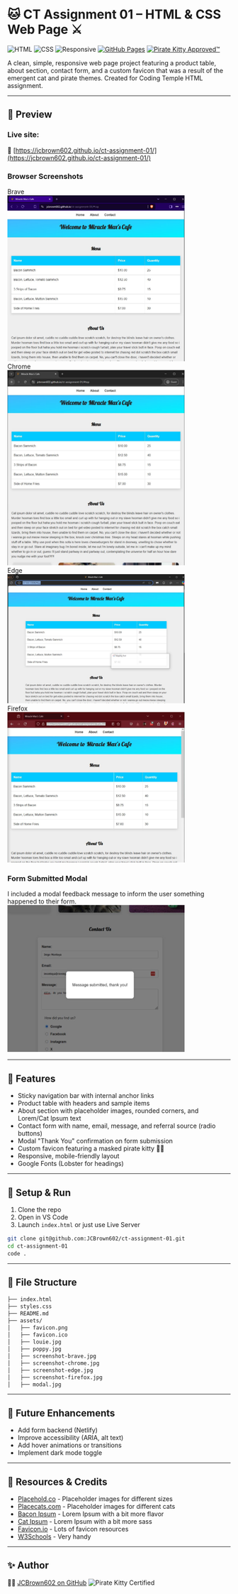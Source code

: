 # 🐱 CT Assignment 01 – HTML & CSS Web Page ⚔️
![HTML](https://img.shields.io/badge/HTML-5-orange)
![CSS](https://img.shields.io/badge/CSS-3-blue)
![Responsive](https://img.shields.io/badge/Responsive-Design-success)
[![GitHub Pages](https://img.shields.io/badge/Live-GitHub_Pages-blue?logo=github)](https://jcbrown602.github.io/ct-assignment-01/#top)
[![Pirate Kitty Approved™](https://img.shields.io/badge/Pirate_Kitty-Approved™-black?style=flat&logo=github&logoColor=white)](https://github.com/JCBrown602/pirate-kitty-badges)

A clean, simple, responsive web page project featuring a product table, about section, contact form, and a custom favicon that was a result of the emergent cat and pirate themes. 
Created for Coding Temple HTML assignment.

---

## 📸 Preview

### Live site:  
🔗 [https://jcbrown602.github.io/ct-assignment-01/](https://jcbrown602.github.io/ct-assignment-01/)

### Browser Screenshots
Brave
<br/><img src="assets/screenshot-brave.jpg" alt="Brave Screenshot" width="400" /><br/>
Chrome
<br/><img src="assets/screenshot-chrome.jpg" alt="Chrome Screenshot" width="400" /><br/>
Edge
<br/><img src="assets/screenshot-edge.jpg" alt="Edge Screenshot" width="400" /><br/>
Firefox
<br/><img src="assets/screenshot-firefox.jpg" alt="Firefox Screenshot" width="400" /><br/>

### Form Submitted Modal

I included a modal feedback message to inform the user something happened to their form.
<br/><img src="assets/modal.jpg" alt="Modal Feedback Message" width="400" /><br/>

---

## 🚀 Features

- Sticky navigation bar with internal anchor links
- Product table with headers and sample items
- About section with placeholder images, rounded corners, and Lorem/Cat Ipsum text
- Contact form with name, email, message, and referral source (radio buttons)
- Modal "Thank You" confirmation on form submission
- Custom favicon featuring a masked pirate kitty 🐱‍👤
- Responsive, mobile-friendly layout
- Google Fonts (Lobster for headings)

---

## 💾 Setup & Run

1. Clone the repo
2. Open in VS Code
3. Launch `index.html` or just use Live Server

```bash
git clone git@github.com:JCBrown602/ct-assignment-01.git
cd ct-assignment-01
code .
```

---

## 🧱 File Structure

```plaintext
├── index.html
├── styles.css
├── README.md
├── assets/
│   ├── favicon.png
│   ├── favicon.ico
│   ├── louie.jpg
│   ├── poppy.jpg
│   ├── screenshot-brave.jpg
│   ├── screenshot-chrome.jpg
│   ├── screenshot-edge.jpg
│   ├── screenshot-firefox.jpg
│   ├── modal.jpg
```
---

## 🧪 Future Enhancements

- Add form backend (Netlify)
- Improve accessibility (ARIA, alt text)
- Add hover animations or transitions
- Implement dark mode toggle

---

## 🔗 Resources & Credits

- [Placehold.co](https://placehold.co) - Placeholder images for different sizes
- [Placecats.com](https://placecats.com) - Placeholder images for different cats
- [Bacon Ipsum](https://baconipsum.com) - Lorem Ipsum with a bit more flavor
- [Cat Ipsum](https://catipsum.com) - Lorem Ipsum with a bit more sass
- [Favicon.io](https://favicon.io) - Lots of favicon resources
- [W3Schools](https://w3schools.com) - Very handy

---

## ✨ Author

🐱‍👤 [JCBrown602 on GitHub](https://github.com/JCBrown602)
![Pirate Kitty Certified](https://img.shields.io/badge/Pirate_Kitty-Certified-purple?style=flat-square)